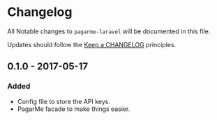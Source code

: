 # Changelog

All Notable changes to `pagarme-laravel` will be documented in this file.

Updates should follow the [Keep a CHANGELOG](http://keepachangelog.com/) principles.

## 0.1.0 - 2017-05-17

### Added
- Config file to store the API keys.
- PagarMe facade to make things easier.
